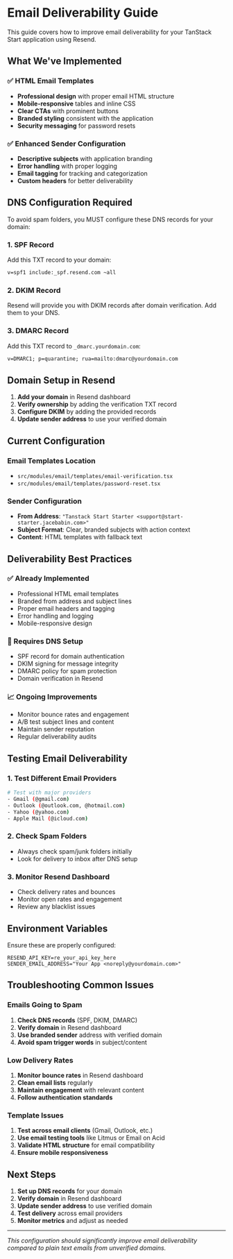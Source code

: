 # Email Deliverability Guide

This guide covers how to improve email deliverability for your TanStack Start application using Resend.

## What We've Implemented

### ✅ HTML Email Templates

- **Professional design** with proper email HTML structure
- **Mobile-responsive** tables and inline CSS
- **Clear CTAs** with prominent buttons
- **Branded styling** consistent with the application
- **Security messaging** for password resets

### ✅ Enhanced Sender Configuration

- **Descriptive subjects** with application branding
- **Error handling** with proper logging
- **Email tagging** for tracking and categorization
- **Custom headers** for better deliverability

## DNS Configuration Required

To avoid spam folders, you MUST configure these DNS records for your domain:

### 1. SPF Record

Add this TXT record to your domain:

```txt
v=spf1 include:_spf.resend.com ~all
```

### 2. DKIM Record

Resend will provide you with DKIM records after domain verification. Add them to your DNS.

### 3. DMARC Record

Add this TXT record to `_dmarc.yourdomain.com`:

```txt
v=DMARC1; p=quarantine; rua=mailto:dmarc@yourdomain.com
```

## Domain Setup in Resend

1. **Add your domain** in Resend dashboard
2. **Verify ownership** by adding the verification TXT record
3. **Configure DKIM** by adding the provided records
4. **Update sender address** to use your verified domain

## Current Configuration

### Email Templates Location

- `src/modules/email/templates/email-verification.tsx`
- `src/modules/email/templates/password-reset.tsx`

### Sender Configuration

- **From Address**: `"Tanstack Start Starter <support@start-starter.jacebabin.com>"`
- **Subject Format**: Clear, branded subjects with action context
- **Content**: HTML templates with fallback text

## Deliverability Best Practices

### ✅ Already Implemented

- Professional HTML email templates
- Branded from address and subject lines
- Proper email headers and tagging
- Error handling and logging
- Mobile-responsive design

### 🔄 Requires DNS Setup

- SPF record for domain authentication
- DKIM signing for message integrity
- DMARC policy for spam protection
- Domain verification in Resend

### 📈 Ongoing Improvements

- Monitor bounce rates and engagement
- A/B test subject lines and content
- Maintain sender reputation
- Regular deliverability audits

## Testing Email Deliverability

### 1. Test Different Email Providers

```bash
# Test with major providers
- Gmail (@gmail.com)
- Outlook (@outlook.com, @hotmail.com)
- Yahoo (@yahoo.com)
- Apple Mail (@icloud.com)
```

### 2. Check Spam Folders

- Always check spam/junk folders initially
- Look for delivery to inbox after DNS setup

### 3. Monitor Resend Dashboard

- Check delivery rates and bounces
- Monitor open rates and engagement
- Review any blacklist issues

## Environment Variables

Ensure these are properly configured:

```env
RESEND_API_KEY=re_your_api_key_here
SENDER_EMAIL_ADDRESS="Your App <noreply@yourdomain.com>"
```

## Troubleshooting Common Issues

### Emails Going to Spam

1. **Check DNS records** (SPF, DKIM, DMARC)
2. **Verify domain** in Resend dashboard
3. **Use branded sender** address with verified domain
4. **Avoid spam trigger words** in subject/content

### Low Delivery Rates

1. **Monitor bounce rates** in Resend dashboard
2. **Clean email lists** regularly
3. **Maintain engagement** with relevant content
4. **Follow authentication standards**

### Template Issues

1. **Test across email clients** (Gmail, Outlook, etc.)
2. **Use email testing tools** like Litmus or Email on Acid
3. **Validate HTML structure** for email compatibility
4. **Ensure mobile responsiveness**

## Next Steps

1. **Set up DNS records** for your domain
2. **Verify domain** in Resend dashboard
3. **Update sender address** to use verified domain
4. **Test delivery** across email providers
5. **Monitor metrics** and adjust as needed

---

_This configuration should significantly improve email deliverability compared to plain text emails from unverified domains._
